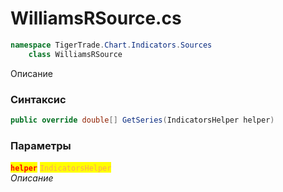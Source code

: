 
# WilliamsRSource.cs
```csharp
namespace TigerTrade.Chart.Indicators.Sources  
    class WilliamsRSource
```

Описание

### Синтаксис
```csharp
public override double[] GetSeries(IndicatorsHelper helper)
```

### Параметры  
<mark style="color:red;">**`helper`**</mark> <mark style="color: rgb(255, 166, 87);">`IndicatorsHelper`</mark>  
 *Описание*  
  

                    
                    
